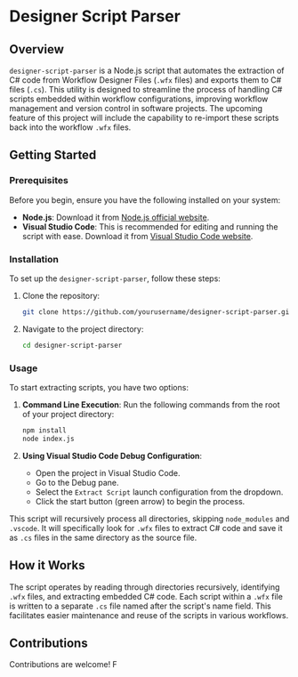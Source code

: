
# Designer Script Parser

## Overview

`designer-script-parser` is a Node.js script that automates the extraction of C# code from Workflow Designer Files (`.wfx` files) and exports them to C# files (`.cs`). This utility is designed to streamline the process of handling C# scripts embedded within workflow configurations, improving workflow management and version control in software projects. The upcoming feature of this project will include the capability to re-import these scripts back into the workflow `.wfx` files.

## Getting Started

### Prerequisites

Before you begin, ensure you have the following installed on your system:
- **Node.js**: Download it from [Node.js official website](https://nodejs.org/).
- **Visual Studio Code**: This is recommended for editing and running the script with ease. Download it from [Visual Studio Code website](https://code.visualstudio.com/).

### Installation

To set up the `designer-script-parser`, follow these steps:

1. Clone the repository:
   ```bash
   git clone https://github.com/yourusername/designer-script-parser.git
   ```
2. Navigate to the project directory:
   ```bash
   cd designer-script-parser
   ```

### Usage

To start extracting scripts, you have two options:

1. **Command Line Execution**:
   Run the following commands from the root of your project directory:
   ```bash
   npm install
   node index.js
   ```

2. **Using Visual Studio Code Debug Configuration**:
   - Open the project in Visual Studio Code.
   - Go to the Debug pane.
   - Select the `Extract Script` launch configuration from the dropdown.
   - Click the start button (green arrow) to begin the process.

This script will recursively process all directories, skipping `node_modules` and `.vscode`. It will specifically look for `.wfx` files to extract C# code and save it as `.cs` files in the same directory as the source file.

## How it Works

The script operates by reading through directories recursively, identifying `.wfx` files, and extracting embedded C# code. Each script within a `.wfx` file is written to a separate `.cs` file named after the script's name field. This facilitates easier maintenance and reuse of the scripts in various workflows.

## Contributions

Contributions are welcome! F
